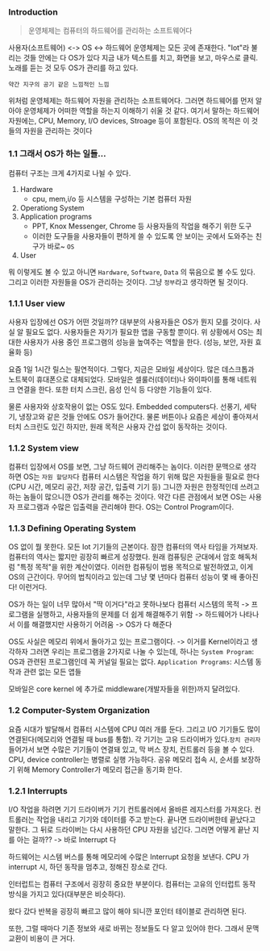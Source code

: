 ### Introduction
> 운영체제는 컴퓨터의 하드웨어를 관리하는 소프트웨어다

사용자(소프트웨어) <-> OS <-> 하드웨어
운영체제는 모든 곳에 존재한다. "Iot"라 불리는 것들 안에는 다 OS가 있다
지금 내가 텍스트를 치고, 화면을 보고, 마우스로 클릭. 노래를 듣는 것 모두 OS가 관리를 하고 있다.

`약간 지구의 공기 같은 느낌적인 느낌`

위처럼 운영체제는 하드웨어 자원을 관리하는 소프트웨어다. 그러면 하드웨어를 먼저 알아야 운영체제가 어떠한 역할을 하는지 이해하기 쉬울 것 같다.
여기서 말하는 하드웨어 자원에는, CPU, Memory, I/O devices, Stroage 등이 포함된다. OS의 목적은 이 것들의 자원을 관리하는 것이다

### 1.1 그래서 OS가 하는 일들...
컴퓨터 구조는 크게 4가지로 나뉠 수 있다.
1. Hardware
	- cpu, mem,i/o 등 시스템을 구성하는 기본 컴퓨터 자원
2. Operationg System
3. Application programs
	- PPT, Knox Messenger, Chrome 등 사용자들의 작업을 해주기 위한 도구
	- 이러한 도구들을 사용자들이 편하게 쓸 수 있도록 안 보이는 곳에서 도와주는 친구가 바로~ `OS`
4. User

뭐 이렇게도 볼 수 있고 아니면 `Hardware`, `Software`, `Data` 의 묶음으로 볼 수도 있다.
그리고 이러한 자원들을 OS가 관리하는 것이다. 그냥 `정부`라고 생각하면 될 것이다.

### 1.1.1 User view
사용자 입장에선 OS가 어떤 것일까??
대부분의 사용자들은 OS가 뭔지 모를 것이다. 사실 알 필요도 없다. 사용자들은 자기가 필요한 앱을 구동할 뿐이다.
위 상황에서 OS는 최대한 사용자가 사용 중인 프로그램의 성능을 높여주는 역할을 한다.
(성능, 보안, 자원 효율화 등)

요즘 1일 1시간 릴스는 필연적이다. 그렇다, 지금은 모바일 세상이다. 많은 데스크톱과 노트북이 휴대폰으로 대체되었다. 모바일은 셀룰러(데이터)나 와이파이를 통해 네트워크 연결을 한다. 또한 터치 스크린, 음성 인식 등 다양한 기능들이 있다.

물론 사용자와 상호작용이 없는 OS도 있다. Embedded computers다. 선풍기, 세탁기, 냉장고와 같은 것들 안에도 OS가 들어간다. 물론 버튼이나 요즘은 세상이 좋아져서 터치 스크린도 있긴 하지만, 원래 목적은 사용자 간섭 없이 동작하는 것이다.

### 1.1.2 System view
컴퓨터 입장에서 OS를 보면, 그냥 하드웨어 관리해주는 놈이다. 이러한 문맥으로 생각하면 OS는 `자원 할당자`다
컴퓨터 시스템은 작업을 하기 위해 많은 자원들을 필요로 한다(CPU 시간, 메모리 공간, 저장 공간, 입출력 기기 등)
그니깐 자원은 한정적인데 쓰려고 하는 놈들이 많으니깐 OS가 관리를 해주는 것이다.
약간 다른 관점에서 보면 OS는 사용자 프로그램과 수많은 입출력을 관리해야 한다. OS는 Control Program이다.

### 1.1.3 Defining Operating System
OS 없이 뭘 못한다. 모든 Iot 기기들의 근본이다.
잠깐 컴퓨터의 역사 타임을 가져보자. 컴퓨터의 역사는 짧지만 굉장히 빠르게 성장했다.
원래 컴퓨팅은 군대에서 암호 해독처럼 "특정 목적"을 위한 계산이였다. 이러한 컴퓨팅이 범용 목적으로 발전하였고, 이게 OS의 근간이다. 무어의 법칙이라고 있는데 그냥 몇 년마다 컴퓨터 성능이 몇 배 좋아진다! 이런거다.

OS가 하는 일이 너무 많아서 "딱 이거다"라고 못하나보다
컴퓨터 시스템의 목적 -> 프로그램을 실행하고, 사용자들의 문제를 더 쉽게 해결해주기 위함 -> 하드웨어가 나타나서 이를 해결했지만 사용하기 어려움 -> OS가 다 해준다

OS도 사실은 메모리 위에서 돌아가고 있는 프로그램이다. -> 이거를 Kernel이라고 생각하자
그러면 우리는 프로그램을 2가지로 나눌 수 있는데, 하나는 `System Program`: OS과 관련된 프로그램인데 꼭 커널일 필요는 없다. `Application Programs`: 시스템 동작과 관련 없는 모든 앱들

모바일은 core kernel 에 추가로 middleware(개발자들을 위한)까지 달려있다.

### 1.2 Computer-System Organization
요즘 시대가 발달해서 컴퓨터 시스템에 CPU 여러 개를 둔다. 그리고 I/O 기기들도 많이 연결된다(메모리와 연결될 때 bus를 통함). 각 기기는 고유 드라이버가 있다.`장치 관리자` 들어가서 보면 수많은 기기들이 연결돼 있고, 막 버스 장치, 컨트롤러 등을 볼 수 있다.
CPU, device controller는 병렬로 실행 가능하다. 공유 메모리 접속 시, 순서를 보장하기 위해 Memory Controller가 메모리 접근을 동기화 한다.

### 1.2.1 Interrupts
I/O 작업을 하려면 기기 드라이버가 기기 컨트롤러에서 올바른 레지스터를 가져온다. 컨트롤러는 작업을 내리고 기기와 데이터를 주고 받는다. 끝나면 드라이버한테 끝났다고 말한다. 그 뒤로 드라이버는 다시 사용하던 CPU 자원을 넘긴다. 그러면 어떻게 끝난 지를 아는 걸까?? -> 바로 Interrupt 다

하드웨어는 시스템 버스를 통해 메모리에 수많은 Interrupt 요청을 보낸다. CPU 가 interrupt 시, 하던 동작을 멈추고, 정해진 장소로 간다.

인터럽트는 컴퓨터 구조에서 굉장히 중요한 부분이다. 컴퓨터는 고유의 인터럽트 동작 방식을 가지고 있다(대부분은 비슷하다).

왔다 갔다 반복을 굉장히 빠르고 많이 해야 되니깐 포인터 테이블로 관리하면 된다.

또한, 그럴 때마다 기존 정보와 새로 바뀌는 정보들도 다 알고 있어야 한다. 그래서 문맥 교환이 비용이 큰 거다.
